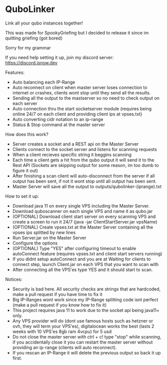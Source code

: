 # QuboLinker
Link all your qubo instances together!

This was made for SpookyGriefing but I decided to release it since im quitting griefing (got bored)

Sorry for my grammar

If you need help setting it up, join my discord server: https://discord.isnow.dev

Features:
  - Auto balancing each IP-Range
  - Auto reconnect on client when master server loses connection to internet or crashes, clients wont stop until they send all the results.
  - Sending all the output to the mastserver so no need to check output on each server
  - Auto connection thru the start socketserver module (requires being online 24/7 on each client and providing client ips at vpses.txt)
  - Auto converting cidr notation to an ip-range
  - Status & Stop command at the master server

How does this work?
  - Server creates a socket and a REST api on the Master Server
  - Clients connect to the socket server and listens for scanning requests
  - When a client recieves specific string it beggins scanning
  - Each time a client gets a hit from the qubo output it will send it to the Rest API (Sockets are skipping output for some reason, im too dumb to figure it out)
  - After finishing a scan client will auto-disconnect from the server if all output has been sent, if not it wont stop until all output has been sent.
  - Master Server will save all the output to outputs/qubolinker-(iprange).txt

How to set it up:
  - Download java 11 on every single VPS including the Master Server.
  - Download quboscanner on each single VPS and name it as qubo.jar
  - (OPTIONAL) Download client start server on every scanning VPS and create a screen to run it 24/7 (java -jar ClientStartServer.jar vpsName)
  - (OPTIONAL) Create vpses.txt at the Master Server containing all the vpses ips splitted by new lines
  - Run Server.jar on the Master Server
  - Configure the options
  - (OPTIONAL) Type "YES" after configuring timeout to enable autoConnect feature (requires vpses.txt and client start servers running)
  - If you didnt setup autoConnect and you are at Waiting for clients to connect step, launch Client.jar on each VPS that you want to scan with
  - After connecting all the VPS'es type YES and it should start to scan.

Notices:
  - Security is bad here. All security checks are strings that are hardcoded, make a pull request if you have time to fix it
  - Big IP-Ranges wont work since my IP-Range splitting code isnt perfect (make a pull request if you know how to fix it)
  - This project requires java 11 to work due to the socket api being java11+ only.
  - Any VPS provider will do (dont use famous hosts such as hetzner or ovh, they will term your VPS'es), digitalocean works the best (lasts 2 weeks with 10 VPS'es 8gb ram 4vcpu) for 5 usd
  - Do not close the master server with ctrl + c! type "stop" while scanning, if you accidentally close it you can restart the master server without providing an ip-range (clients will auto reconnect).
  - If you rescan an IP-Range it will delete the previous output so back it up first.
